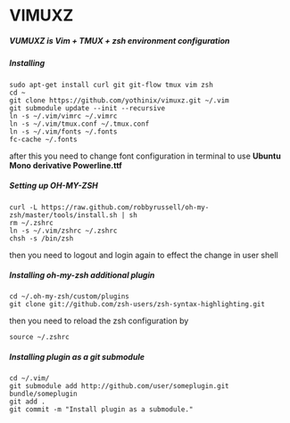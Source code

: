 VIMUXZ
======
##### VUMUXZ is Vim + TMUX + zsh environment configuration

##### Installing
```
sudo apt-get install curl git git-flow tmux vim zsh
cd ~
git clone https://github.com/yothinix/vimuxz.git ~/.vim
git submodule update --init --recursive
ln -s ~/.vim/vimrc ~/.vimrc
ln -s ~/.vim/tmux.conf ~/.tmux.conf
ln -s ~/.vim/fonts ~/.fonts
fc-cache ~/.fonts
```
after this you need to change font configuration in terminal to use **Ubuntu Mono derivative Powerline.ttf**

##### Setting up OH-MY-ZSH
```
curl -L https://raw.github.com/robbyrussell/oh-my-zsh/master/tools/install.sh | sh
rm ~/.zshrc
ln -s ~/.vim/zshrc ~/.zshrc
chsh -s /bin/zsh
```
then you need to logout and login again to effect the change in user shell

##### Installing oh-my-zsh additional plugin
```
cd ~/.oh-my-zsh/custom/plugins
git clone git://github.com/zsh-users/zsh-syntax-highlighting.git
```

then you need to reload the zsh configuration by
```
source ~/.zshrc
```


##### Installing plugin as a git submodule
```
cd ~/.vim/
git submodule add http://github.com/user/someplugin.git bundle/someplugin
git add .
git commit -m "Install plugin as a submodule."
```
